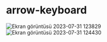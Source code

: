 # arrow-keyboard
![Ekran görüntüsü 2023-07-31 123829](https://github.com/lalaibrahimzade/test/assets/116654316/9d66df3c-72bc-43cb-b8bb-53a9253e1a36)
![Ekran görüntüsü 2023-07-31 124430](https://github.com/lalaibrahimzade/test/assets/116654316/c1299991-987a-4059-ae40-27dacbeff074)
